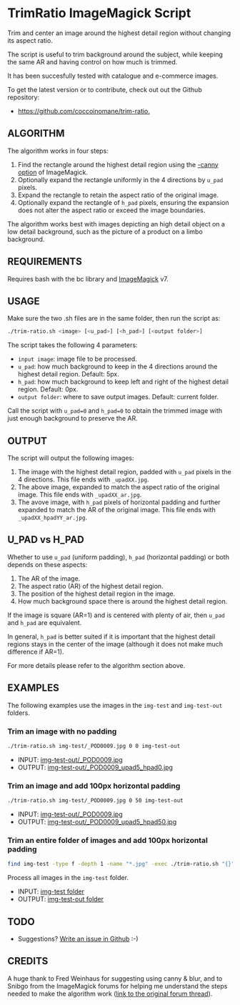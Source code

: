 # TrimRatio ImageMagick Script

Trim and center an image around the highest detail region without changing its aspect ratio.

The script is useful to trim background around the subject, while keeping the same AR and having control on how much
is trimmed.

It has been succesfully tested with catalogue and e-commerce images.

To get the latest version or to contribute, check out out the Github repository:

* <https://github.com/coccoinomane/trim-ratio.>

## ALGORITHM

The algorithm works in four steps:

1. Find the rectangle around the highest detail region using the [-canny option](https://imagemagick.org/discourse-server/viewtopic.php?t=25405) of ImageMagick.
2. Optionally expand the rectangle uniformly in the 4 directions by `u_pad` pixels.
3. Expand the rectangle to retain the aspect ratio of the original image.
4. Optionally expand the rectangle of `h_pad` pixels, ensuring the expansion does not alter the aspect ratio or exceed the image boundaries.

The algorithm works best with images depicting an high detail object on a low detail background, such as the picture of a product on a limbo background.

## REQUIREMENTS

Requires bash with the bc library and [ImageMagick](https://imagemagick.org/) v7.

## USAGE

Make sure the two .sh files are in the same folder, then run the script as:

```bash
./trim-ratio.sh <image> [<u_pad>] [<h_pad>] [<output folder>]
```

The script takes the following 4 parameters:

* `input image`: image file to be processed.
* `u_pad`: how much background to keep in the 4 directions around the highest detail region. Default: 5px.
* `h_pad`: how much background to keep left and right of the highest detail region. Default: 0px.
* `output folder`: where to save output images. Default: current folder.

Call the script with `u_pad=0` and `h_pad=0` to obtain the trimmed image with just enough background to preserve the AR.

## OUTPUT

The script will output the following images:

1. The image with the highest detail region, padded with `u_pad` pixels in the 4 directions. This file ends with `_upadXX.jpg`.
2. The above image, expanded to match the aspect ratio of the original image. This file ends with `_upadXX_ar.jpg`.
3. The avove image, with `h_pad` pixels of horizontal padding and further expanded to match the AR of the original image. This file ends with `_upadXX_hpadYY_ar.jpg`.

## U_PAD vs H_PAD

Whether to use `u_pad` (uniform padding), `h_pad` (horizontal padding) or both depends on these aspects:

1. The AR of the image.
2. The aspect ratio (AR) of the highest detail region.
3. The position of the highest detail region in the image.
4. How much background space there is around the highest detail region.

If the image is square (AR=1) and is centered with plenty of air, then `u_pad` and `h_pad` are equivalent.

In general, `h_pad` is better suited if it is important that the highest detail regions stays in the center of the image (although it does not make much difference if AR=1).

For more details please refer to the algorithm section above.

## EXAMPLES

The following examples use the images in the `img-test` and `img-test-out` folders.

### Trim an image with no padding

```bash
./trim-ratio.sh img-test/_POD0009.jpg 0 0 img-test-out
```

* INPUT: [img-test-out/_POD0009.jpg](img-test/_POD0009.jpg)
* OUTPUT: [img-test-out/_POD0009_upad5_hpad0.jpg](img-test-out/_POD0009_upad0.jpg)

### Trim an image and add 100px horizontal padding

```bash
./trim-ratio.sh img-test/_POD0009.jpg 0 50 img-test-out
```

* INPUT: [img-test-out/_POD0009.jpg](img-test/_POD0009.jpg)
* OUTPUT: [img-test-out/_POD0009_upad5_hpad50.jpg](img-test-out/_POD0009_upad0_hpad50.jpg)

### Trim an entire folder of images and add 100px horizontal padding

```bash
find img-test -type f -depth 1 -name "*.jpg" -exec ./trim-ratio.sh "{}" 0 50 img-test-out \;
```

Process all images in the `img-test` folder.

* INPUT: [img-test folder](img-test)
* OUTPUT: [img-test-out folder](img-test-out)

## TODO

* Suggestions? [Write an issue in Github](https://github.com/coccoinomane/trim-ratio) :-)

## CREDITS

A huge thank to Fred Weinhaus for suggesting using canny & blur, and to Snibgo from the ImageMagick forums for helping me understand the steps needed to make the algorithm work ([link to the original forum thread](https://imagemagick.org/discourse-server/viewtopic.php?f=1&t=36443)).
